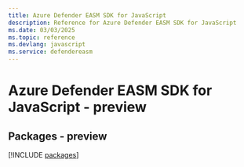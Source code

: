 ```yaml
---
title: Azure Defender EASM SDK for JavaScript
description: Reference for Azure Defender EASM SDK for JavaScript
ms.date: 03/03/2025
ms.topic: reference
ms.devlang: javascript
ms.service: defendereasm
---
```

# Azure Defender EASM SDK for JavaScript - preview
## Packages - preview
[!INCLUDE [packages](defender-easm-index.md)]